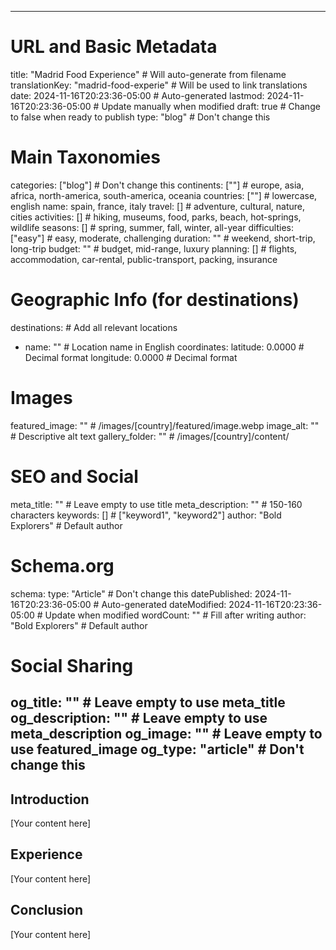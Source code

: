 
---
# URL and Basic Metadata
title: "Madrid Food Experience"        # Will auto-generate from filename
translationKey: "madrid-food-experie"          # Will be used to link translations
date: 2024-11-16T20:23:36-05:00                                  # Auto-generated
lastmod: 2024-11-16T20:23:36-05:00                              # Update manually when modified
draft: true                                       # Change to false when ready to publish
type: "blog"                                      # Don't change this

# Main Taxonomies
categories: ["blog"]                              # Don't change this
continents: [""]                                  # europe, asia, africa, north-america, south-america, oceania
countries: [""]                                   # lowercase, english name: spain, france, italy
travel: []                                        # adventure, cultural, nature, cities
activities: []                                    # hiking, museums, food, parks, beach, hot-springs, wildlife
seasons: []                                       # spring, summer, fall, winter, all-year
difficulties: ["easy"]                            # easy, moderate, challenging
duration: ""                                      # weekend, short-trip, long-trip
budget: ""                                        # budget, mid-range, luxury
planning: []                                      # flights, accommodation, car-rental, public-transport, packing, insurance

# Geographic Info (for destinations)
destinations:                                     # Add all relevant locations
  - name: ""                                      # Location name in English
    coordinates:
      latitude: 0.0000                           # Decimal format
      longitude: 0.0000                          # Decimal format

# Images
featured_image: ""                               # /images/[country]/featured/image.webp
image_alt: ""                                    # Descriptive alt text
gallery_folder: ""                               # /images/[country]/content/

# SEO and Social
meta_title: ""                                   # Leave empty to use title
meta_description: ""                             # 150-160 characters
keywords: []                                     # ["keyword1", "keyword2"]
author: "Bold Explorers"                         # Default author

# Schema.org
schema:
  type: "Article"                                # Don't change this
  datePublished: 2024-11-16T20:23:36-05:00                     # Auto-generated
  dateModified: 2024-11-16T20:23:36-05:00                      # Update when modified
  wordCount: ""                                  # Fill after writing
  author: "Bold Explorers"                       # Default author

# Social Sharing
og_title: ""                                     # Leave empty to use meta_title
og_description: ""                               # Leave empty to use meta_description
og_image: ""                                     # Leave empty to use featured_image
og_type: "article"                               # Don't change this
---

## Introduction

[Your content here]

## Experience

[Your content here]

## Conclusion

[Your content here]